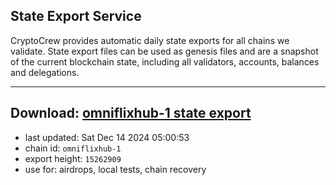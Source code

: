 ## State Export Service
CryptoCrew provides automatic daily state exports for all chains we validate. State export files can be used as genesis files and are a snapshot of the current blockchain state, including all validators, accounts, balances and delegations.

---
**Download: [omniflixhub-1 state export](https://dl-eu2.ccvalidators.com/SERVICE/omniflixhub/omniflixhub-1_export_15262909.json)**
---

- last updated: Sat Dec 14 2024 05:00:53
- chain id: `omniflixhub-1`
- export height: `15262909`
- use for: airdrops, local tests, chain recovery
